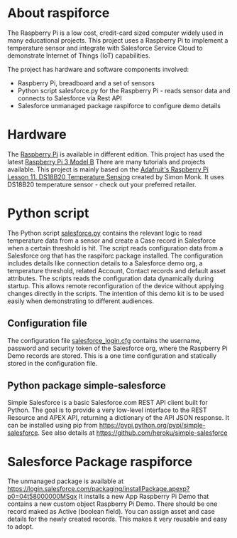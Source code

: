 # About raspiforce
The Raspberry Pi is a low cost, credit-card sized computer widely used in many educational projects. This project uses a Raspberry Pi to implement a temperature sensor and integrate with Salesforce Service Cloud to demonstrate Internet of Things (IoT) capabilities.

The project has hardware and software components involved:
* Raspberry Pi, breadboard and a set of sensors
* Python script salesforce.py for the Raspberry Pi - reads sensor data and connects to Salesforce via Rest API
* Salesforce unmanaged package raspiforce to configure demo details
 
# Hardware
The [Raspberry Pi](https://www.raspberrypi.org/) is available in different edition. This project has used the latest [Raspberry Pi 3 Model B](https://www.raspberrypi.org/products/raspberry-pi-3-model-b/)
There are many tutorials and projects available. This project is mainly based on the [Adafruit's Raspberry Pi Lesson 11. DS18B20 Temperature Sensing](https://cdn-learn.adafruit.com/downloads/pdf/adafruits-raspberry-pi-lesson-11-ds18b20-temperature-sensing.pdf) created by Simon Monk. It uses DS18B20 temperature sensor - check out your preferred retailer.

# Python script
The Python script [salesforce.py](https://github.com/tegeling/raspiforce/blob/master/salesforce.py) contains the relevant logic to read temperature data from a sensor and create a Case record in Salesforce when a certain threshold is hit.
The script reads configuration data from a Salesforce org that has the raspiforc package installed. The configuration includes details like connection details to a Salesforce demo org, a temperature threshold, related Account, Contact records and default asset attributes.
The scripts reads the configuration data dynamically during startup. This allows remote reconfiguration of the device without applying changes directly in the scripts. The intention of this demo kit is to be used easily when demonstrating to different audiences.

## Configuration file
The configuration file [salesforce_login.cfg](https://github.com/tegeling/raspiforce/blob/master/salesforce_login.cfg) contains the username, password and security token of the Salesforce org, where the Raspberry Pi Demo records are stored. This is a one time configuration and statically stored in the configuration file.

## Python package simple-salesforce
Simple Salesforce is a basic Salesforce.com REST API client built for Python. The goal is to provide a very low-level interface to the REST Resource and APEX API, returning a dictionary of the API JSON response. It can be installed using pip from https://pypi.python.org/pypi/simple-salesforce.
See also details at https://github.com/heroku/simple-salesforce

# Salesforce Package raspiforce
The unmanaged package is available at https://login.salesforce.com/packaging/installPackage.apexp?p0=04t58000000MSqx
It installs a new App Raspberry Pi Demo that contains a new custom object Raspberry Pi Demo. There should be one record maked as Active (boolean field). You can assign asset and case details for the newly created records. This makes it very reusable and easy to adopt.
